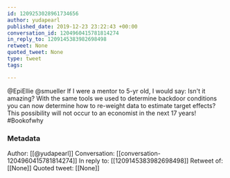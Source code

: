 ```yaml
---
id: 1209253028961734656
author: yudapearl
published_date: 2019-12-23 23:22:43 +00:00
conversation_id: 1204960415781814274
in_reply_to: 1209145383982698498
retweet: None
quoted_tweet: None
type: tweet
tags:

---
```


@EpiEllie @smueller If I were a mentor to 5-yr old, I would say: Isn't it amazing? With the same tools we used to determine backdoor conditions you can now determine how to re-weight data to estimate target effects? This possibility will not occur to an economist in the next 17 years! #Bookofwhy

### Metadata

Author: [[@yudapearl]]
Conversation: [[conversation-1204960415781814274]]
In reply to: [[1209145383982698498]]
Retweet of: [[None]]
Quoted tweet: [[None]]
